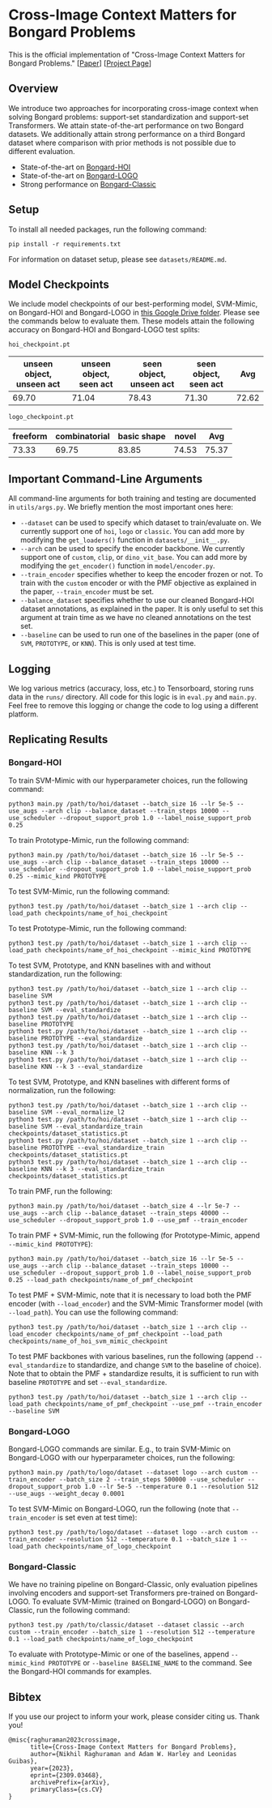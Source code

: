 # Cross-Image Context Matters for Bongard Problems

This is the official implementation of "Cross-Image Context Matters for Bongard Problems." [[Paper](https://arxiv.org/abs/2309.03468)] [[Project Page](https://nikhilraghuraman.com/projects/bongard.html)]

## Overview
We introduce two approaches for incorporating cross-image context when solving Bongard problems: support-set standardization and support-set Transformers. We attain state-of-the-art performance on two Bongard datasets. We additionally attain strong performance on a third Bongard dataset where comparison with prior methods is not possible due to different evaluation.
- State-of-the-art on [Bongard-HOI](https://github.com/NVlabs/Bongard-HOI)
- State-of-the-art on [Bongard-LOGO](https://github.com/NVlabs/Bongard-LOGO)
- Strong performance on [Bongard-Classic](https://github.com/XinyuYun/bongard-problems)

## Setup
To install all needed packages, run the following command:
```
pip install -r requirements.txt
```
For information on dataset setup, please see `datasets/README.md`.

## Model Checkpoints
We include model checkpoints of our best-performing model, SVM-Mimic, on Bongard-HOI and Bongard-LOGO in [this Google Drive folder](https://drive.google.com/drive/folders/1WyA5QN3GDqa_HOCC2NoB9-2gdYcmp6db?usp=sharing). Please see the commands below to evaluate them. These models attain the following accuracy on Bongard-HOI and Bongard-LOGO test splits:

`hoi_checkpoint.pt`

| unseen object, unseen act | unseen object, seen act | seen object, unseen act | seen object, seen act | Avg |
| --- | --- | --- | --- | --- |
| 69.70 | 71.04 | 78.43 | 71.30 | 72.62 |

`logo_checkpoint.pt`

| freeform | combinatorial | basic shape | novel | Avg |
| --- | --- | --- | --- | --- |
| 73.33 | 69.75 | 83.85 | 74.53 | 75.37 |

## Important Command-Line Arguments
All command-line arguments for both training and testing are documented in `utils/args.py`. We briefly mention the most important ones here:
- `--dataset` can be used to specify which dataset to train/evaluate on. We currently support one of `hoi`, `logo` or `classic`. You can add more by modifying the `get_loaders()` function in `datasets/__init__.py`.
- `--arch` can be used to specify the encoder backbone. We currently support one of `custom`, `clip`, or `dino_vit_base`. You can add more by modifying the `get_encoder()` function in `model/encoder.py`.
- `--train_encoder` specifies whether to keep the encoder frozen or not. To train with the `custom` encoder or with the PMF objective as explained in the paper, `--train_encoder` must be set.
- `--balance_dataset` specifies whether to use our cleaned Bongard-HOI dataset annotations, as explained in the paper. It is only useful to set this argument at train time as we have no cleaned annotations on the test set.
- `--baseline` can be used to run one of the baselines in the paper (one of `SVM`, `PROTOTYPE`, or `KNN`). This is only used at test time.

## Logging
We log various metrics (accuracy, loss, etc.) to Tensorboard, storing runs data in the `runs/` directory. All code for this logic is in `eval.py` and `main.py`. Feel free to remove this logging or change the code to log using a different platform.

## Replicating Results

### Bongard-HOI

To train SVM-Mimic with our hyperparameter choices, run the following command:
```
python3 main.py /path/to/hoi/dataset --batch_size 16 --lr 5e-5 --use_augs --arch clip --balance_dataset --train_steps 10000 --use_scheduler --dropout_support_prob 1.0 --label_noise_support_prob 0.25
```

To train Prototype-Mimic, run the following command:
```
python3 main.py /path/to/hoi/dataset --batch_size 16 --lr 5e-5 --use_augs --arch clip --balance_dataset --train_steps 10000 --use_scheduler --dropout_support_prob 1.0 --label_noise_support_prob 0.25 --mimic_kind PROTOTYPE
```

To test SVM-Mimic, run the following command:
```
python3 test.py /path/to/hoi/dataset --batch_size 1 --arch clip --load_path checkpoints/name_of_hoi_checkpoint
```

To test Prototype-Mimic, run the following command:
```
python3 test.py /path/to/hoi/dataset --batch_size 1 --arch clip --load_path checkpoints/name_of_hoi_checkpoint --mimic_kind PROTOTYPE
```

To test SVM, Prototype, and KNN baselines with and without standardization, run the following:
```
python3 test.py /path/to/hoi/dataset --batch_size 1 --arch clip --baseline SVM
python3 test.py /path/to/hoi/dataset --batch_size 1 --arch clip --baseline SVM --eval_standardize
python3 test.py /path/to/hoi/dataset --batch_size 1 --arch clip --baseline PROTOTYPE
python3 test.py /path/to/hoi/dataset --batch_size 1 --arch clip --baseline PROTOTYPE --eval_standardize
python3 test.py /path/to/hoi/dataset --batch_size 1 --arch clip --baseline KNN --k 3
python3 test.py /path/to/hoi/dataset --batch_size 1 --arch clip --baseline KNN --k 3 --eval_standardize
```

To test SVM, Prototype, and KNN baselines with different forms of normalization, run the following:
```
python3 test.py /path/to/hoi/dataset --batch_size 1 --arch clip --baseline SVM --eval_normalize_l2
python3 test.py /path/to/hoi/dataset --batch_size 1 --arch clip --baseline SVM --eval_standardize_train checkpoints/dataset_statistics.pt
python3 test.py /path/to/hoi/dataset --batch_size 1 --arch clip --baseline PROTOTYPE --eval_standardize_train checkpoints/dataset_statistics.pt
python3 test.py /path/to/hoi/dataset --batch_size 1 --arch clip --baseline KNN --k 3 --eval_standardize_train checkpoints/dataset_statistics.pt
```

To train PMF, run the following:
```
python3 main.py /path/to/hoi/dataset --batch_size 4 --lr 5e-7 --use_augs --arch clip --balance_dataset --train_steps 40000 --use_scheduler --dropout_support_prob 1.0 --use_pmf --train_encoder 
```

To train PMF + SVM-Mimic, run the following (for Prototype-Mimic, append `--mimic_kind PROTOTYPE`):
```
python3 main.py /path/to/hoi/dataset --batch_size 16 --lr 5e-5 --use_augs --arch clip --balance_dataset --train_steps 10000 --use_scheduler --dropout_support_prob 1.0 --label_noise_support_prob 0.25 --load_path checkpoints/name_of_pmf_checkpoint
```

To test PMF + SVM-Mimic, note that it is necessary to load both the PMF encoder (with `--load_encoder`) and the SVM-Mimic Transformer model (with `--load_path`). You can use the following command:
```
python3 test.py /path/to/hoi/dataset --batch_size 1 --arch clip --load_encoder checkpoints/name_of_pmf_checkpoint --load_path checkpoints/name_of_hoi_svm_mimic_checkpoint
```

To test PMF backbones with various baselines, run the following (append `--eval_standardize` to standardize, and change `SVM` to the baseline of choice). Note that to obtain the PMF + standardize
results, it is sufficient to run with baseline `PROTOTYPE` and set `--eval_standardize`.
```
python3 test.py /path/to/hoi/dataset --batch_size 1 --arch clip --load_path checkpoints/name_of_pmf_checkpoint --use_pmf --train_encoder --baseline SVM
```

### Bongard-LOGO

Bongard-LOGO commands are similar. E.g., to train SVM-Mimic on Bongard-LOGO with our hyperparameter choices, run the following:
```
python3 main.py /path/to/logo/dataset --dataset logo --arch custom --train_encoder --batch_size 2 --train_steps 500000 --use_scheduler --dropout_support_prob 1.0 --lr 5e-5 --temperature 0.1 --resolution 512 --use_augs --weight_decay 0.0001
```

To test SVM-Mimic on Bongard-LOGO, run the following (note that `--train_encoder` is set even at test time):
```
python3 test.py /path/to/logo/dataset --dataset logo --arch custom --train_encoder --resolution 512 --temperature 0.1 --batch_size 1 --load_path checkpoints/name_of_logo_checkpoint
```

### Bongard-Classic

We have no training pipeline on Bongard-Classic, only evaluation pipelines involving encoders and support-set Transformers pre-trained on Bongard-LOGO. To evaluate SVM-Mimic (trained on Bongard-LOGO) on Bongard-Classic, run the following command:
```
python3 test.py /path/to/classic/dataset --dataset classic --arch custom --train_encoder --batch_size 1 --resolution 512 --temperature 0.1 --load_path checkpoints/name_of_logo_checkpoint
```
To evaluate with Prototype-Mimic or one of the baselines, append `--mimic_kind PROTOTYPE` or `--baseline BASELINE_NAME` to the command. See the Bongard-HOI commands for examples.

## Bibtex
If you use our project to inform your work, please consider citing us. Thank you!
```
@misc{raghuraman2023crossimage,
      title={Cross-Image Context Matters for Bongard Problems}, 
      author={Nikhil Raghuraman and Adam W. Harley and Leonidas Guibas},
      year={2023},
      eprint={2309.03468},
      archivePrefix={arXiv},
      primaryClass={cs.CV}
}
```
